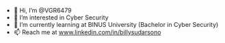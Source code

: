 - 👋 Hi, I’m @VGR6479
- 👀 I’m interested in Cyber Security
- 🌱 I’m currently learning at BINUS University (Bachelor in Cyber Security)
- 📫 Reach me at www.linkedin.com/in/billysudarsono

